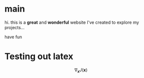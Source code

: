 # main

hi. this is a **great** and **wonderful** website I've created to explore my projects...

have fun



# Testing out latex

$$ \nabla_\boldsymbol{x} J(\boldsymbol{x}) $$

